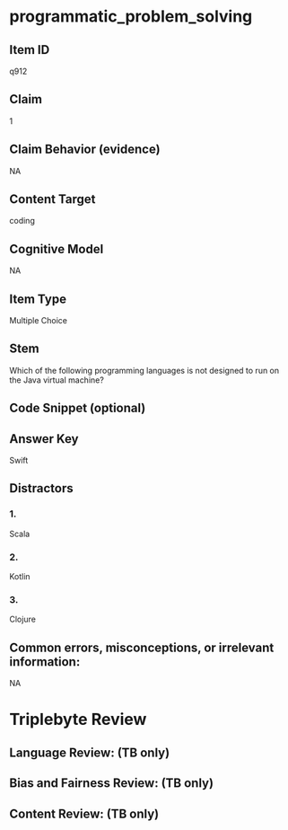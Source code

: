 # programmatic_problem_solving

## Item ID
q912

## Claim
1

## Claim Behavior (evidence)
NA

## Content Target
coding

## Cognitive Model
NA

## Item Type
Multiple Choice

## Stem
Which of the following programming languages is not designed to run on the Java virtual machine?

## Code Snippet (optional)


## Answer Key
Swift

## Distractors

### 1.
Scala

### 2.
Kotlin

### 3.
Clojure

## Common errors, misconceptions, or irrelevant information:
NA

# Triplebyte Review


## Language Review: (TB only)


## Bias and Fairness Review: (TB only)


## Content Review: (TB only)

